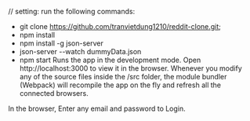 // setting:
run the following commands:
 - git clone https://github.com/tranvietdung1210/reddit-clone.git;
 - npm install
 - npm install -g json-server
 - json-server --watch dummyData.json
 - npm start
Runs the app in the development mode.
Open http://localhost:3000 to view it in the browser. Whenever you modify any of the source files inside the /src folder, the module bundler (Webpack) will recompile the app on the fly and refresh all the connected browsers.

In the browser, Enter any email and password to Login. 